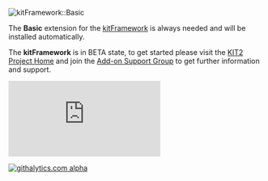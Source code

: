 ![kitFramework::Basic](https://raw.github.com/phpManufaktur/kfBasic/master/extension.png)

The **Basic** extension for the [kitFramework](https://kit2.phpmanufaktur.de) is always needed and will be installed automatically.

The **kitFramework** is in BETA state, to get started please visit the [KIT2 Project Home](https://kit2.phpmanufaktur.de) and join the [Add-on Support Group](https://support.phpmanufaktur.de) to get further information and support.

![kitFramework::Basic](https://piwik.phpmanufaktur.de/piwik.php?idsite=14&rec=1)

[![githalytics.com alpha](https://cruel-carlota.pagodabox.com/c6d7e11343295c93a271f63c26dd0637 "githalytics.com")](http://githalytics.com/phpManufaktur/kfBasic)